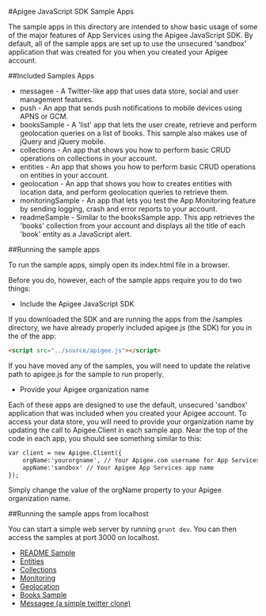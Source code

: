 #Apigee JavaScript SDK Sample Apps

The sample apps in this directory are intended to show basic usage of some of the major features of App Services using the Apigee JavaScript SDK. By default, all of the sample apps are set up to use the unsecured 'sandbox' application that was created for you when you created your Apigee account.

##Included Samples Apps
* messagee - A Twitter-like app that uses data store, social and user management features.
* push - An app that sends push notifications to mobile devices using APNS or GCM.
* booksSample - A 'list' app that lets the user create, retrieve and perform geolocation queries on a list of books. This sample also makes use of jQuery and jQuery mobile.
* collections - An app that shows you how to perform basic CRUD operations on collections in your account.
* entities - An app that shows you how to perform basic CRUD operations on entities in your account.
* geolocation - An app that shows you how to creates entities with location data, and perform geolocation queries to retrieve them.
* monitoringSample - An app that lets you test the App Monitoring feature by sending logging, crash and error reports to your account.
* readmeSample - Similar to the booksSample app. This app retrieves the 'books' collection from your account and displays all the title of each 'book' entity as a JavaScript alert.

##Running the sample apps

To run the sample apps, simply open its index.html file in a browser.

Before you do, however, each of the sample apps require you to do two things:

* Include the Apigee JavaScript SDK

If you downloaded the SDK and are running the apps from the /samples directory, we have already properly included apigee.js (the SDK) for you in the <head> of the app:

```html
<script src="../source/apigee.js"></script>
```

If you have moved any of the samples, you will need to update the relative path to apigee.js for the sample to run properly.

* Provide your Apigee organization name

Each of these apps are designed to use the default, unsecured 'sandbox' application that was included when you created your Apigee account. To access your data store, you will need to provide your organization name by updating the call to Apigee.Client in each sample app. Near the top of the code in each app, you should see something similar to this:

```html
var client = new Apigee.Client({
	orgName:'yourorgname', // Your Apigee.com username for App Services
	appName:'sandbox' // Your Apigee App Services app name
});
```

Simply change the value of the orgName property to your Apigee organization name.

##Running the sample apps from localhost

You can start a simple web server by running `grunt dev`. You can then access the samples at port 3000 on localhost. 

- [README Sample](http://localhost:3000/samples/readmeSample.html)
- [Entities](http://localhost:3000/samples/entities.html)
- [Collections](http://localhost:3000/samples/collections.html)
- [Monitoring](http://localhost:3000/samples/monitoringSample.html)
- [Geolocation](http://localhost:3000/samples/geolocation.html)
- [Books Sample](http://localhost:3000/samples/booksSample.html)
- [Messagee (a simple twitter clone)](http://localhost:3000/samples/messagee/messageeSample.html)
